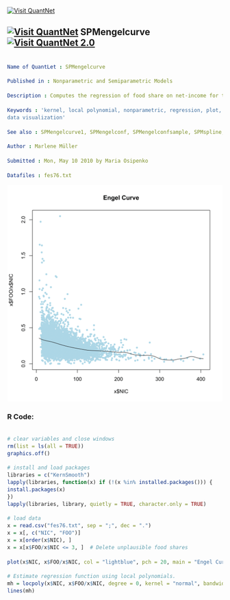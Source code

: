 
[<img src="https://github.com/QuantLet/Styleguide-and-FAQ/blob/master/pictures/banner.png" width="888" alt="Visit QuantNet">](http://quantlet.de/)

## [<img src="https://github.com/QuantLet/Styleguide-and-FAQ/blob/master/pictures/qloqo.png" alt="Visit QuantNet">](http://quantlet.de/) **SPMengelcurve** [<img src="https://github.com/QuantLet/Styleguide-and-FAQ/blob/master/pictures/QN2.png" width="60" alt="Visit QuantNet 2.0">](http://quantlet.de/)

```yaml

Name of QuantLet : SPMengelcurve

Published in : Nonparametric and Semiparametric Models

Description : Computes the regression of food share on net-income for the UK 1976 expenditure data.

Keywords : 'kernel, local polynomial, nonparametric, regression, plot, graphical representation,
data visualization'

See also : SPMengelcurve1, SPMengelconf, SPMengelconfsample, SPMspline, SPMsplineregression

Author : Marlene Müller

Submitted : Mon, May 10 2010 by Maria Osipenko

Datafiles : fes76.txt

```

![Picture1](SPMengelcurve-1.png)


### R Code:
```r

# clear variables and close windows
rm(list = ls(all = TRUE))
graphics.off()

# install and load packages
libraries = c("KernSmooth")
lapply(libraries, function(x) if (!(x %in% installed.packages())) {
install.packages(x)
})
lapply(libraries, library, quietly = TRUE, character.only = TRUE)

# load data
x = read.csv("fes76.txt", sep = ";", dec = ".")
x = x[, c("NIC", "FOO")]
x = x[order(x$NIC), ]
x = x[x$FOO/x$NIC <= 3, ]  # Delete unplausible food shares

plot(x$NIC, x$FOO/x$NIC, col = "lightblue", pch = 20, main = "Engel Curve")

# Estimate regression function using local polynomials.
mh = locpoly(x$NIC, x$FOO/x$NIC, degree = 0, kernel = "normal", bandwidth = 10)
lines(mh)
```
